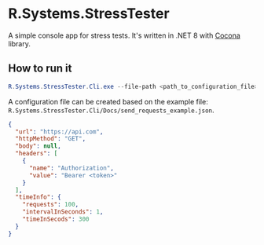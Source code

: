 # R.Systems.StressTester

A simple console app for stress tests. It's written in .NET 8 with [Cocona](https://github.com/mayuki/Cocona) library.

## How to run it

```powershell
R.Systems.StressTester.Cli.exe --file-path <path_to_configuration_file>
```

A configuration file can be created based on the example file: `R.Systems.StressTester.Cli/Docs/send_requests_example.json`.

```json
{
  "url": "https://api.com",
  "httpMethod": "GET",
  "body": null,
  "headers": [
    {
      "name": "Authorization",
      "value": "Bearer <token>"
    }
  ],
  "timeInfo": {
    "requests": 100,
    "intervalInSeconds": 1,
    "timeInSecods": 300
  }
}
```

